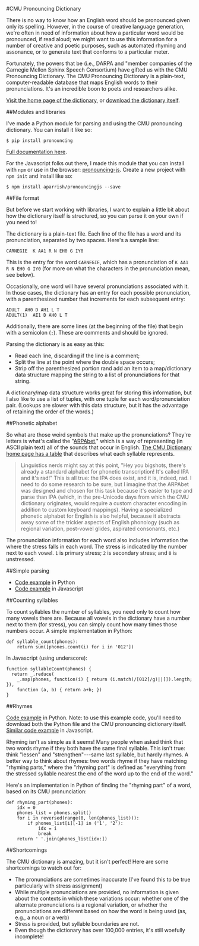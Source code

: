 #CMU Pronouncing Dictionary

There is no way to know how an English word should be pronounced given only its
spelling. However, in the course of creative language generation, we're often
in need of information about how a particular word would be pronounced, if read
aloud; we might want to use this information for a number of creative and poetic
purposes, such as automated rhyming and assonance, or to generate text that
conforms to a particular meter.

Fortunately, the powers that be (i.e., DARPA and "member companies of the
Carnegie Mellon Sphinx Speech Consortium) have gifted us with the CMU
Pronouncing Dictionary. The CMU Pronouncing Dictionary is a plain-text,
computer-readable database that maps English words to their pronunciations.
It's an incredible boon to poets and researchers alike.

[Visit the home page of the
dictionary](http://www.speech.cs.cmu.edu/cgi-bin/cmudict), or [download the
dictionary
itself](http://svn.code.sf.net/p/cmusphinx/code/trunk/cmudict/cmudict-0.7b).

##Modules and libraries

I've made a Python module for parsing and using the CMU pronouncing dictionary.
You can install it like so:

	$ pip install pronouncing

[Full documentation here](https://pronouncing.readthedocs.org/en/latest/tutorial.html).

For the Javascript folks out there, I made this module that you can install
with `npm` or use in the browser: [pronouncing-js](https://github.com/aparrish/pronouncingjs).
Create a new project with `npm init` and install like so:

	$ npm install aparrish/pronouncingjs --save

##File format

But before we start working with libraries, I want to explain a little bit
about how the dictionary itself is structured, so you can parse it on your
own if you need to!

The dictionary is a plain-text file. Each line of the file has a word and its
pronunciation, separated by two spaces. Here's a sample line:

	CARNEGIE  K AA1 R N EH0 G IY0

This is the entry for the word `CARNEGIE`, which has a pronunciation of 
`K AA1 R N EH0 G IY0` (for more on what the characters in the pronunciation
mean, see below).

Occasionally, one word will have several pronunciations associated with it.
In those cases, the dictionary has an entry for each possible pronunciation,
with a parenthesized number that increments for each subsequent entry:

	ADULT  AH0 D AH1 L T
	ADULT(1)  AE1 D AH0 L T

Additionally, there are some lines (at the beginning of the file) that begin
with a semicolon (`;`). These are comments and should be ignored.

Parsing the dictionary is as easy as this:

* Read each line, discarding if the line is a comment;
* Split the line at the point where the double space occurs;
* Strip off the parenthesized portion rand add an item to a map/dictionary data structure mapping the string to a list of pronunciations for that string.

A dictionary/map data structure works great for storing this information, but
I also like to use a list of tuples, with one tuple for each word/pronunciation
pair. (Lookups are slower with this data structure, but it has the advantage
of retaining the order of the words.)

##Phonetic alphabet

So what are those weird symbols that make up the pronunciations? They're
letters is what's called the "[ARPAbet](http://en.wikipedia.org/wiki/Arpabet),"
which is a way of representing (in ASCII plain text) all of the sounds that
occur in English. [The CMU Dictionary home page has a
table](http://www.speech.cs.cmu.edu/cgi-bin/cmudict) that describes what each
syllable represents.

> Linguistics nerds might say at this point, "Hey you bigshots, there's already
> a standard alphabet for phonetic transcription! It's called IPA and it's
> rad!" This is all true: the IPA does exist, and it is, indeed, rad. I need to
> do some research to be sure, but I imagine that the ARPAbet was designed and
> chosen for this task because it's easier to type and parse than IPA (which,
> in the pre-Unicode days from which the CMU dictionary originates, would
> require a custom character encoding in addition to custom keyboard mappings).
> Having a specialized phonetic alphabet for English is also helpful, because
> it abstracts away some of the trickier aspects of English phonology (such as
> regional variation, post-vowel glides, aspirated consonants, etc.)

The pronunciation information for each word also includes information the
where the stress falls in each word. The stress is indicated by the number
next to each vowel. `1` is primary stress; `2` is secondary stress; and `0` is
unstressed.

##Simple parsing

* [Code example](https://github.com/aparrish/rwet-examples/blob/master/pronouncing/words_beginning_with_sss.py) in Python
* [Code example](https://gist.github.com/aparrish/78c23721aeb0e8784615) in Javascript

##Counting syllables

To count syllables the number of syllables, you need only to count how many
vowels there are. Because all vowels in the dictionary have a number next
to them (for stress), you can simply count how many times those numbers
occur. A simple implementation in Python:

	def syllable_count(phones):
		return sum([phones.count(i) for i in '012'])

In Javascript (using underscore):

	function syllableCount(phones) {
	  return _.reduce(
	    _.map(phones, function(i) { return (i.match(/[012]/g)||[]).length; }),
	    function (a, b) { return a+b; })
	}

##Rhymes

[Code example](https://github.com/aparrish/rwet-examples/blob/master/pronouncing/cmudict.py) in Python. Note: to use this example code, you'll need to download
both the Python file and the CMU pronouncing dictionary itself. [Similar code example](https://github.com/aparrish/pronouncingjs/blob/master/pronouncing.js) in Javascript.

Rhyming isn't as simple as it seems! Many people when asked think that 
two words rhyme if they both have the same final syllable. This isn't true:
think "lessen" and "strengthen"---same last syllable, but hardly rhymes. A
better way to think about rhymes: two words rhyme if they have matching
"rhyming parts," where the "rhyming part" is defined as "everything from the
stressed syllable nearest the end of the word up to the end of the word."

Here's an implementation in Python of finding the "rhyming part" of a word,
based on its CMU pronunciation:

	def rhyming_part(phones):
		idx = 0
		phones_list = phones.split()
		for i in reversed(range(0, len(phones_list))):
			if phones_list[i][-1] in ('1', '2'):
				idx = i
				break
		return ' '.join(phones_list[idx:])

##Shortcomings

The CMU dictionary is amazing, but it isn't perfect! Here are some shortcomings
to watch out for:

* The pronunciations are sometimes inaccurate (I've found this to be true particularly with stress assignment)
* While multiple pronunciations are provided, no information is given about the contexts in which these variations occur: whether one of the alternate pronunciations is a regional variation, or whether the pronunciations are different based on how the word is being used (as, e.g., a noun or a verb)
* Stress is provided, but syllable boundaries are not.
* Even though the dictionary has over 100,000 entries, it's still woefully incomplete!

